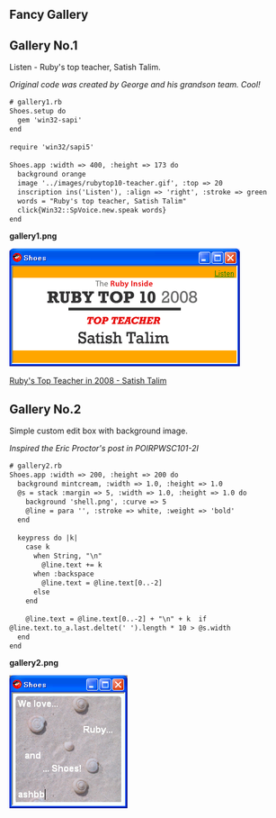 Fancy Gallery
-------------

Gallery No.1
------------
Listen - Ruby's top teacher, Satish Talim.

*Original code was created by George and his grandson team. Cool!*

	# gallery1.rb
	Shoes.setup do
	  gem 'win32-sapi'
	end
	
	require 'win32/sapi5'
	
	Shoes.app :width => 400, :height => 173 do
	  background orange
	  image '../images/rubytop10-teacher.gif', :top => 20
	  inscription ins('Listen'), :align => 'right', :stroke => green
	  words = "Ruby's top teacher, Satish Talim"
	  click{Win32::SpVoice.new.speak words}
	end

**gallery1.png**

![gallery1.png](http://github.com/ashbb/shoes_tutorial_html/raw/master/images/gallery1.png)


[Ruby's Top Teacher in 2008 - Satish Talim](http://www.rubyinside.com/rubys-top-teacher-in-2008-satish-talim-1396.html)


Gallery No.2
------------
Simple custom edit box with background image.

*Inspired the Eric Proctor's post in POIRPWSC101-2I*

	# gallery2.rb
	Shoes.app :width => 200, :height => 200 do
	  background mintcream, :width => 1.0, :height => 1.0
	  @s = stack :margin => 5, :width => 1.0, :height => 1.0 do
	    background 'shell.png', :curve => 5
	    @line = para '', :stroke => white, :weight => 'bold'
	  end
	  
	  keypress do |k|
	    case k
	      when String, "\n"
	        @line.text += k
	      when :backspace
	        @line.text = @line.text[0..-2]
	      else
	    end
	    
	    @line.text = @line.text[0..-2] + "\n" + k  if @line.text.to_a.last.deltet(' ').length * 10 > @s.width
	  end
	end
	

**gallery2.png**

![gallery2.png](http://github.com/ashbb/shoes_tutorial_html/raw/master/images/gallery2.png)
